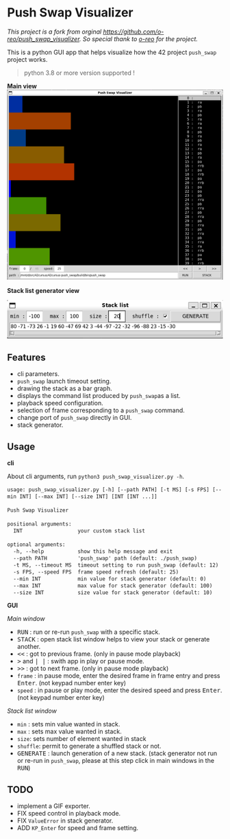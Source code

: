 # Push Swap Visualizer

_This project is a fork from orginal https://github.com/o-reo/push_swap_visualizer. So special thank to [o-reo](https://github.com/o-reo) for the project._

This is a python GUI app that helps visualize how the 42 project `push_swap` project works.

> python 3.8 or more version supported !

**Main view**
![PSViz App gui](images/main_gui.png)

**Stack list generator view**

![PSViz stack list generator list](images/stack_list_gui.png)

## Features

- cli parameters.
- `push_swap` launch timeout setting.
- drawing the stack as a bar graph.
- displays the command list produced by `push_swap`as a list.
- playback speed configuration.
- selection of frame corresponding to a `push_swap` command.
- change port of `push_swap` directly in GUI.
- stack generator.

## Usage

**cli**

About cli arguments, run `python3 push_swap_visualizer.py -h`.

```
usage: push_swap_visualizer.py [-h] [--path PATH] [-t MS] [-s FPS] [--min INT] [--max INT] [--size INT] [INT [INT ...]]

Push Swap Visualizer

positional arguments:
  INT                  your custom stack list

optional arguments:
  -h, --help           show this help message and exit
  --path PATH          'push_swap' path (default: ./push_swap)
  -t MS, --timeout MS  timeout setting to run push_swap (default: 12)
  -s FPS, --speed FPS  frame speed refresh (default: 25)
  --min INT            min value for stack generator (default: 0)
  --max INT            max value for stack generator (default: 100)
  --size INT           size value for stack generator (default: 10)
```

**GUI**

_Main window_

- <kbd>RUN</kbd> : run or re-run `push_swap` with a specific stack.
- <kbd>STACK</kbd> : open stack list window helps to view your stack or generate another.
- <kbd><<</kbd> : got to previous frame. (only in pause mode playback)
- <kbd>></kbd> and <kbd>| |</kbd> : swith app in play or pause mode.
- <kbd>>></kbd> : got to next frame. (only in pause mode playback)
- `frame` : in pause mode, enter the desired frame in frame entry and press <kbd>Enter</kbd>. (not keypad number enter key)
- `speed` : in pause or play mode, enter the desired speed and press <kbd>Enter</kbd>. (not keypad number enter key)

_Stack list window_

- `min` : sets min value wanted in stack.
- `max` : sets max value wanted in stack.
- `size`: sets number of element wanted in stack
- `shuffle`: permit to generate a shuffled stack or not.
- <kbd>GENERATE</kbd> : launch generation of a new stack. (stack generator not run or re-run in `push_swap`, please at this step click in main windows in the <kbd>RUN</kbd>)

## TODO

- implement a GIF exporter.
- FIX speed control in playback mode.
- FIX `ValueError` in stack generator.
- ADD `KP_Enter` for speed and frame setting.